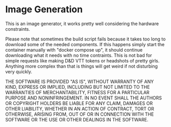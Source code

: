 # Image Generation

This is an image generator, it works pretty well considering the hardware constraints.

Please note that sometimes the build script fails because it takes too long to download some of the needed components. If this happens simply start the container manually with "docker compose up", it should continue downloading what it needs with no time contraints. This is not bad for simple requests like making D&D VTT tokens or headshots of pretty girls. Anything more complex than that is things will get weird if not disturbing very quickly.

THE SOFTWARE IS PROVIDED "AS IS", WITHOUT WARRANTY OF ANY KIND, EXPRESS OR
IMPLIED, INCLUDING BUT NOT LIMITED TO THE WARRANTIES OF MERCHANTABILITY,
FITNESS FOR A PARTICULAR PURPOSE AND NONINFRINGEMENT. IN NO EVENT SHALL THE
AUTHORS OR COPYRIGHT HOLDERS BE LIABLE FOR ANY CLAIM, DAMAGES OR OTHER
LIABILITY, WHETHER IN AN ACTION OF CONTRACT, TORT OR OTHERWISE, ARISING FROM,
OUT OF OR IN CONNECTION WITH THE SOFTWARE OR THE USE OR OTHER DEALINGS IN THE
SOFTWARE.
